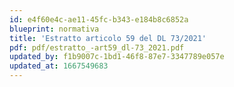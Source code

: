 ```yaml
---
id: e4f60e4c-ae11-45fc-b343-e184b8c6852a
blueprint: normativa
title: 'Estratto articolo 59 del DL 73/2021'
pdf: pdf/estratto_-art59_dl-73_2021.pdf
updated_by: f1b9007c-1bd1-46f8-87e7-3347789e057e
updated_at: 1667549683
---
```

